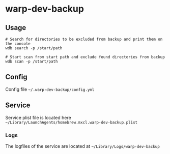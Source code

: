 # warp-dev-backup

## Usage

```shell
# Search for directories to be excluded from backup and print them on the console
wdb search -p /start/path

# Start scan from start path and exclude found directories from backup
wdb scan -p /start/path
```

## Config

Config file `~/.warp-dev-backup/config.yml`

## Service

Service plist file is located here `~/Library/LaunchAgents/homebrew.mxcl.warp-dev-backup.plist`

### Logs

The logfiles of the service are located at `~/Library/Logs/warp-dev-backup`
